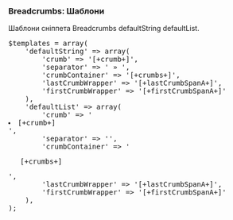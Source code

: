 
<meta http-equiv="Content-Type" content="text/html; charset=utf-8">
<h3>Breadcrumbs: Шаблони </h3> 
Шаблони сніппета Breadcrumbs defaultString defaultList.	
<br>
<pre class="brush: php;">
$templates = array(
	'defaultString' => array(
		'crumb' => '[+crumb+]',
		'separator' => ' &raquo; ',
		'crumbContainer' => '<span class="[+crumbBoxClass+]">[+crumbs+]</span>',
		'lastCrumbWrapper' => '<span class="[+lastCrumbClass+]">[+lastCrumbSpanA+]</span>',
		'firstCrumbWrapper' => '<span class="[+firstCrumbClass+]">[+firstCrumbSpanA+]</span>'
	),
	'defaultList' => array(
		'crumb' => '<li>[+crumb+]</li>',
		'separator' => '',
		'crumbContainer' => '<ul class="[+crumbBoxClass+]">[+crumbs+]</ul>',
		'lastCrumbWrapper' => '<span class="[+lastCrumbClass+]">[+lastCrumbSpanA+]</span>',
		'firstCrumbWrapper' => '<span class="[+firstCrumbClass+]">[+firstCrumbSpanA+]</span>'
	),
);
</pre>
